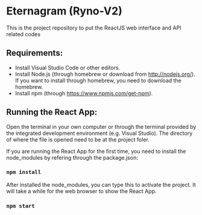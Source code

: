 # Eternagram (Ryno-V2)
This is the project repository to put the ReactJS web interface and API related codes

## Requirements:
- Install Visual Studio Code or other editors.
- Install Node.js (through homebrew or download from http://nodejs.org/). If you want to install through homebrew, you need to download the homebrew.
- Install npm (through https://www.npmjs.com/get-npm).

## Running the React App:
Open the terminal in your own computer or through the terminal provided by the integrated development environment (e.g. Visual Studio). 
The directory of where the file is opened need to be at the project foler. 

If you are running the React App for the first time, you need to install the node_modules by refering through the package.json:
### `npm install `

After installed the node_modules, you can type this to activate the project. It will take a while for the web browser to show the React App. 
### `npm start `

